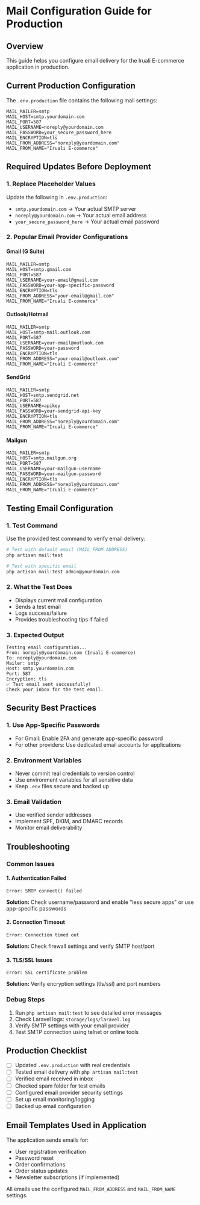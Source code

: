 # Mail Configuration Guide for Production

## Overview
This guide helps you configure email delivery for the Iruali E-commerce application in production.

## Current Production Configuration
The `.env.production` file contains the following mail settings:

```env
MAIL_MAILER=smtp
MAIL_HOST=smtp.yourdomain.com
MAIL_PORT=587
MAIL_USERNAME=noreply@yourdomain.com
MAIL_PASSWORD=your_secure_password_here
MAIL_ENCRYPTION=tls
MAIL_FROM_ADDRESS="noreply@yourdomain.com"
MAIL_FROM_NAME="Iruali E-commerce"
```

## Required Updates Before Deployment

### 1. Replace Placeholder Values
Update the following in `.env.production`:

- `smtp.yourdomain.com` → Your actual SMTP server
- `noreply@yourdomain.com` → Your actual email address
- `your_secure_password_here` → Your actual email password

### 2. Popular Email Provider Configurations

#### Gmail (G Suite)
```env
MAIL_MAILER=smtp
MAIL_HOST=smtp.gmail.com
MAIL_PORT=587
MAIL_USERNAME=your-email@gmail.com
MAIL_PASSWORD=your-app-specific-password
MAIL_ENCRYPTION=tls
MAIL_FROM_ADDRESS="your-email@gmail.com"
MAIL_FROM_NAME="Iruali E-commerce"
```

#### Outlook/Hotmail
```env
MAIL_MAILER=smtp
MAIL_HOST=smtp-mail.outlook.com
MAIL_PORT=587
MAIL_USERNAME=your-email@outlook.com
MAIL_PASSWORD=your-password
MAIL_ENCRYPTION=tls
MAIL_FROM_ADDRESS="your-email@outlook.com"
MAIL_FROM_NAME="Iruali E-commerce"
```

#### SendGrid
```env
MAIL_MAILER=smtp
MAIL_HOST=smtp.sendgrid.net
MAIL_PORT=587
MAIL_USERNAME=apikey
MAIL_PASSWORD=your-sendgrid-api-key
MAIL_ENCRYPTION=tls
MAIL_FROM_ADDRESS="noreply@yourdomain.com"
MAIL_FROM_NAME="Iruali E-commerce"
```

#### Mailgun
```env
MAIL_MAILER=smtp
MAIL_HOST=smtp.mailgun.org
MAIL_PORT=587
MAIL_USERNAME=your-mailgun-username
MAIL_PASSWORD=your-mailgun-password
MAIL_ENCRYPTION=tls
MAIL_FROM_ADDRESS="noreply@yourdomain.com"
MAIL_FROM_NAME="Iruali E-commerce"
```

## Testing Email Configuration

### 1. Test Command
Use the provided test command to verify email delivery:

```bash
# Test with default email (MAIL_FROM_ADDRESS)
php artisan mail:test

# Test with specific email
php artisan mail:test admin@yourdomain.com
```

### 2. What the Test Does
- Displays current mail configuration
- Sends a test email
- Logs success/failure
- Provides troubleshooting tips if failed

### 3. Expected Output
```
Testing email configuration...
From: noreply@yourdomain.com (Iruali E-commerce)
To: noreply@yourdomain.com
Mailer: smtp
Host: smtp.yourdomain.com
Port: 587
Encryption: tls
✅ Test email sent successfully!
Check your inbox for the test email.
```

## Security Best Practices

### 1. Use App-Specific Passwords
- For Gmail: Enable 2FA and generate app-specific password
- For other providers: Use dedicated email accounts for applications

### 2. Environment Variables
- Never commit real credentials to version control
- Use environment variables for all sensitive data
- Keep `.env` files secure and backed up

### 3. Email Validation
- Use verified sender addresses
- Implement SPF, DKIM, and DMARC records
- Monitor email deliverability

## Troubleshooting

### Common Issues

#### 1. Authentication Failed
```
Error: SMTP connect() failed
```
**Solution:** Check username/password and enable "less secure apps" or use app-specific passwords

#### 2. Connection Timeout
```
Error: Connection timed out
```
**Solution:** Check firewall settings and verify SMTP host/port

#### 3. TLS/SSL Issues
```
Error: SSL certificate problem
```
**Solution:** Verify encryption settings (tls/ssl) and port numbers

### Debug Steps
1. Run `php artisan mail:test` to see detailed error messages
2. Check Laravel logs: `storage/logs/laravel.log`
3. Verify SMTP settings with your email provider
4. Test SMTP connection using telnet or online tools

## Production Checklist

- [ ] Updated `.env.production` with real credentials
- [ ] Tested email delivery with `php artisan mail:test`
- [ ] Verified email received in inbox
- [ ] Checked spam folder for test emails
- [ ] Configured email provider security settings
- [ ] Set up email monitoring/logging
- [ ] Backed up email configuration

## Email Templates Used in Application

The application sends emails for:
- User registration verification
- Password reset
- Order confirmations
- Order status updates
- Newsletter subscriptions (if implemented)

All emails use the configured `MAIL_FROM_ADDRESS` and `MAIL_FROM_NAME` settings. 